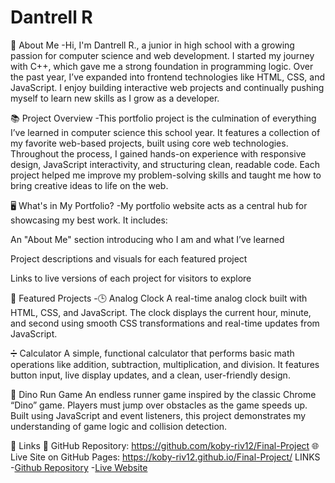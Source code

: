 # Dantrell R
👋 About Me
-Hi, I'm Dantrell R., a junior in high school with a growing passion for computer science and web development. I started my journey with C++, which gave me a strong foundation in programming logic. Over the past year, I’ve expanded into frontend technologies like HTML, CSS, and JavaScript. I enjoy building interactive web projects and continually pushing myself to learn new skills as I grow as a developer.

📚 Project Overview
-This portfolio project is the culmination of everything I’ve learned in computer science this school year. It features a collection of my favorite web-based projects, built using core web technologies. Throughout the process, I gained hands-on experience with responsive design, JavaScript interactivity, and structuring clean, readable code. Each project helped me improve my problem-solving skills and taught me how to bring creative ideas to life on the web.

🖥️ What's in My Portfolio?
-My portfolio website acts as a central hub for showcasing my best work. It includes:

An "About Me" section introducing who I am and what I’ve learned

Project descriptions and visuals for each featured project

Links to live versions of each project for visitors to explore

🚀 Featured Projects
-🕒 Analog Clock
A real-time analog clock built with HTML, CSS, and JavaScript. The clock displays the current hour, minute, and second using smooth CSS transformations and real-time updates from JavaScript.

➗ Calculator
A simple, functional calculator that performs basic math operations like addition, subtraction, multiplication, and division. It features button input, live display updates, and a clean, user-friendly design.

🦖 Dino Run Game
An endless runner game inspired by the classic Chrome “Dino” game. Players must jump over obstacles as the game speeds up. Built using JavaScript and event listeners, this project demonstrates my understanding of game logic and collision detection.

📂 Links
🔗 GitHub Repository: https://github.com/koby-riv12/Final-Project
🌐 Live Site on GitHub Pages: https://koby-riv12.github.io/Final-Project/
LINKS
-[Github Repository](https://github.com/koby-riv12/Final-Project)
-[Live Website](https://koby-riv12.github.io/Final-Project/)

